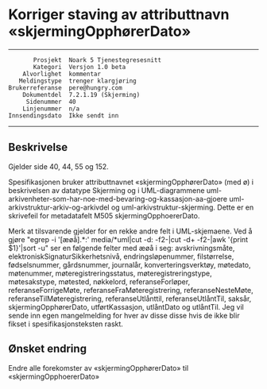 Korriger staving av attributtnavn «skjermingOpphørerDato»
=========================================================

 ------------------  ---------------------------------
           Prosjekt  Noark 5 Tjenestegresesnitt
           Kategori  Versjon 1.0 beta
        Alvorlighet  kommentar
       Meldingstype  trenger klargjøring
    Brukerreferanse  pere@hungry.com
        Dokumentdel  7.2.1.19 (Skjerming)
         Sidenummer  40
        Linjenummer  n/a
    Innsendingsdato  Ikke sendt inn
 ------------------  ---------------------------------

Beskrivelse
-----------

Gjelder side 40, 44, 55 og 152.

Spesifikasjonen bruker attributtnavnet «skjermingOpphørerDato» (med ø)
i beskrivelsen av datatype Skjerming og i UML-diagrammene
uml-arkivenheter-som-har-noe-med-bevaring-og-kassasjon-aa-gjoere
uml-arkivstruktur-arkiv-og-arkivdel og uml-arkivstruktur-skjerming.
Dette er en skrivefeil for metadatafelt M505 skjermingOpphoererDato.

Merk at tilsvarende gjelder for en rekke andre felt i UML-skjemaene.
Ved å gjøre "egrep -i '[æøå].*:' media/*uml|cut -d: -f2-|cut -d+
-f2-|awk '{print $1}'|sort -u" ser en følgende felter med æøå i seg:
avskrivningsmåte, elektroniskSignaturSikkerhetsnivå,
endringsløpenummer, filstørrelse, fødselsnummer, gårdsnummer,
journalår, konverteringsverktøy, møtedato, møtenummer,
møteregistreringsstatus, møteregistreringstype, møtesakstype,
møtested, nøkkelord, referanseForløper, referanseForrigeMøte,
referanseFraMøteregistrering, referanseNesteMøte,
referanseTilMøteregistrering, referanseUtlånttil, referanseUtlåntTil,
saksår, skjermingOpphørerDato, utførtKassasjon, utlåntDato og
utlåntTil.  Jeg vil sende inn egen mangelmelding for hver av disse
disse hvis de ikke blir fikset i spesifikasjonsteksten raskt.

Ønsket endring
--------------

Endre alle forekomster av «skjermingOpphørerDato» til «skjermingOpphoererDato»
